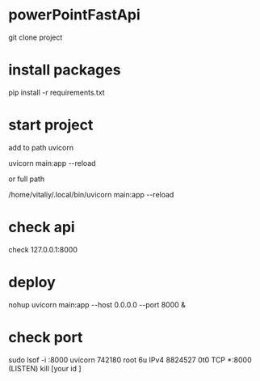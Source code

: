 # powerPointFastApi
git clone project

# install packages
pip install -r requirements.txt


# start project

add to path uvicorn 


uvicorn main:app --reload

or full path 

/home/vitaliy/.local/bin/uvicorn main:app --reload


# check api 
check 127.0.0.1:8000 

# deploy

nohup uvicorn main:app --host 0.0.0.0 --port 8000 &

# check port
sudo lsof -i :8000
uvicorn 742180 root    6u  IPv4 8824527      0t0  TCP *:8000 (LISTEN)
kill [your id ]

